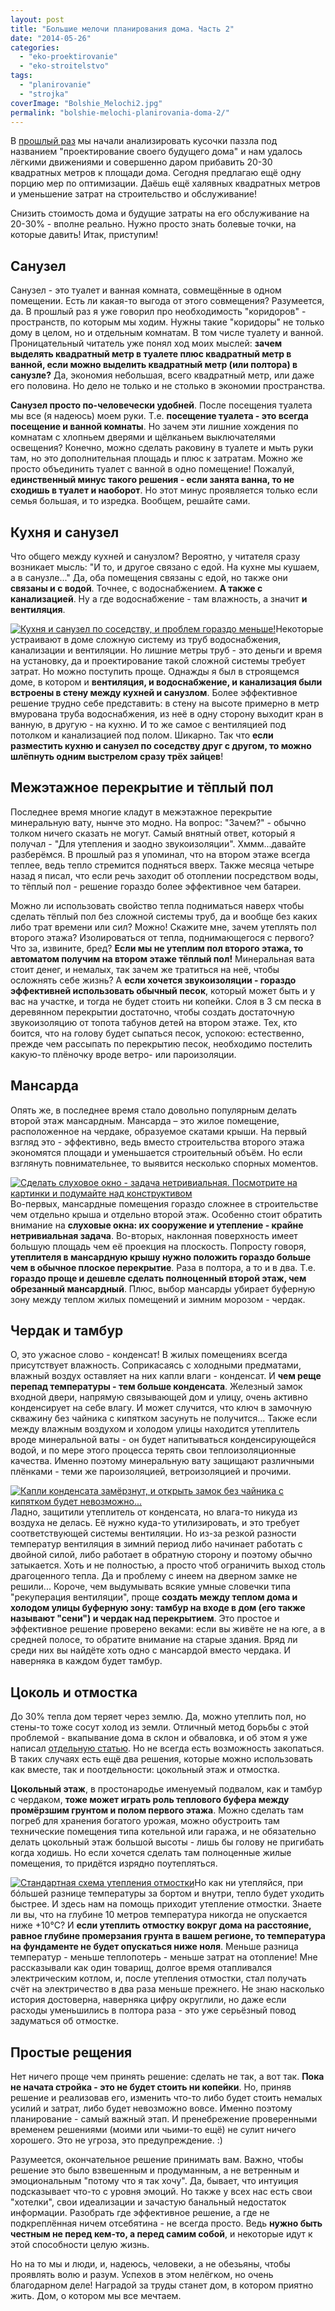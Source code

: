 ```yaml
---
layout: post
title: "Большие мелочи планирования дома. Часть 2"
date: "2014-05-26"
categories: 
  - "eko-proektirovanie"
  - "eko-stroitelstvo"
tags: 
  - "planirovanie"
  - "strojka"
coverImage: "Bolshie_Melochi2.jpg"
permalink: "bolshie-melochi-planirovania-doma-2/"
---
```


В [прошлый раз](/bolshie-melochi-planirovanya-doma-1/ "Большие мелочи планирования дома. Часть 1") мы начали анализировать кусочки паззла под названием "проектирование своего будущего дома" и нам удалось лёгкими движениями и совершенно даром прибавить 20-30 квадратных метров к площади дома. Сегодня предлагаю ещё одну порцию мер по оптимизации. Даёшь ещё халявных квадратных метров и уменьшение затрат на строительство и обслуживание!

Снизить стоимость дома и будущие затраты на его обслуживание на 20-30% - вполне реально. Нужно просто знать болевые точки, на которые давить! Итак, приступим!

<!-- READMORE -->

## Санузел

Санузел - это туалет и ванная комната, совмещённые в одном помещении. Есть ли какая-то выгода от этого совмещения? Разумеется, да. В прошлый раз я уже говорил про необходимость "коридоров" - пространств, по которым мы ходим. Нужны такие "коридоры" не только дому в целом, но и отдельным комнатам. В том числе туалету и ванной. Проницательный читатель уже понял ход моих мыслей: **зачем выделять квадратный метр в туалете плюс квадратный метр в ванной, если можно выделить квадратный метр (или полтора) в санузле?** Да, экономия небольшая, всего квадратный метр, или даже его половина. Но дело не только и не столько в экономии пространства.

**Санузел просто по-человечески удобней**. После посещения туалета мы все (я надеюсь) моем руки. Т.е. **посещение туалета - это всегда посещение и ванной комнаты**. Но зачем эти лишние хождения по комнатам с хлопньем дверями и щёлканьем выключателями освещения? Конечно, можно сделать раковину в туалете и мыть руки там, но это дополнительная площадь и плюс к затратам. Можно же просто объединить туалет с ванной в одно помещение! Пожалуй, **единственный минус такого решения - если занята ванна, то не сходишь в туалет и наоборот**. Но этот минус проявляется только если семья большая, и то изредка. Вообщем, решайте сами.

## Кухня и санузел

Что общего между кухней и санузлом? Вероятно, у читателя сразу возникает мысль: "И то, и другое связано с едой. На кухне мы кушаем, а в санузле..." Да, оба помещения связаны с едой, но также они **связаны и с водой**. Точнее, с водоснабжением. **А также с канализацией**. Ну а где водоснабжение - там влажность, а значит **и вентиляция**.

[![Кухня и санузел по соседству, и проблем гораздо меньше!](images/Bath-Kitchen-320x177.jpg)](/wp-content/uploads/Bath-Kitchen.jpg)Некоторые устраивают в доме сложную систему из труб водоснабжения, канализации и вентиляции. Но лишние метры труб - это деньги и время на установку, да и проектирование такой сложной системы требует затрат. Но можно поступить проще. Однажды я был в строящемся доме, в котором и **вентиляция, и водоснабжение, и канализация были встроены в стену между кухней и санузлом**. Более эффективное решение трудно себе представить: в стену на высоте примерно в метр вмурована труба водоснабжения, из неё в одну сторону выходит кран в ванную, в другую - на кухню. И то же самое с вентиляцией под потолком и канализацией под полом. Шикарно. Так что **если разместить кухню и санузел по соседству друг с другом, то можно шлёпнуть одним выстрелом сразу трёх зайцев**!

## Межэтажное перекрытие и тёплый пол

Последнее время многие кладут в межэтажное перекрытие минеральную вату, нынче это модно. На вопрос: "Зачем?" - обычно толком ничего сказать не могут. Самый внятный ответ, который я получал - "Для утепления и заодно звукоизоляции". Хммм...давайте разберёмся. В прошлый раз я упоминал, что на втором этаже всегда теплее, ведь тепло стремится подняться вверх. Также месяца четыре назад я писал, что если речь заходит об отоплении посредством воды, то тёплый пол - решение гораздо более эффективное чем батареи.

Можно ли использовать свойство тепла подниматься наверх чтобы сделать тёплый пол без сложной системы труб, да и вообще без каких либо трат времени или сил? Можно! Скажите мне, зачем утеплять пол второго этажа? Изолироваться от тепла, поднимающегося с первого? Что за, извините, бред? **Если мы не утеплим пол второго этажа, то автоматом получим на втором этаже тёплый пол!** Минеральная вата стоит денег, и немалых, так зачем же тратиться на неё, чтобы осложнять себе жизнь? А **если хочется звукоизоляции - гораздо эффективней использовать обычный песок**, который может быть и у вас на участке, и тогда не будет стоить ни копейки. Слоя в 3 см песка в деревянном перекрытии достаточно, чтобы создать достаточную звукоизоляцию от топота табунов детей на втором этаже. Тех, кто боится, что на голову будет сыпаться песок, успокою: естественно, прежде чем рассыпать по перекрытию песок, необходимо постелить какую-то плёночку вроде ветро- или пароизоляции.

## Мансарда

Опять же, в последнее время стало довольно популярным делать второй этаж мансардным. Мансарда – это жилое помещение, расположенное на чердаке, образуемое скатами крыши. На первый взгляд это - эффективно, ведь вместо строительства второго этажа экономятся площади и уменьшается строительный объём. Но если взглянуть повнимательнее, то выявится несколько спорных моментов.

[![Сделать слуховое окно - задача нетривиальная. Посмотрите на картинки и подумайте над конструктивом](images/sluhovoe-okno-261x180.jpg)](/wp-content/uploads/sluhovoe-okno.jpg)Во-первых, мансардные помещения гораздо сложнее в строительстве чем отдельно крыша и отдельно второй этаж. Особенно стоит обратить внимание на **слуховые окна: их сооружение и утепление - крайне нетривиальная задача**. Во-вторых, наклонная поверхность имеет большую площадь чем её проекция на плоскость. Попросту говоря, **утеплителя в мансардную крышу нужно положить гораздо больше чем в обычное плоское перекрытие**. Раза в полтора, а то и в два. Т.е. **гораздо проще и дешевле сделать полноценный второй этаж, чем обрезанный мансардный**. Плюс, выбор мансарды убирает буферную зону между теплом жилых помещений и зимним морозом - чердак.

## Чердак и тамбур

О, это ужасное слово - конденсат! В жилых помещениях всегда присутствует влажность. Соприкасаясь с холодными предматами, влажный воздух оставляет на них капли влаги - конденсат. И **чем реще перепад температуры - тем больше конденсата**. Железный замок входной двери, напрямую связывающей дом и улицу, очень активно конденсирует на себе влагу. И может случится, что ключ в замочную скважину без чайника с кипятком засунуть не получится... Также если между влажным воздухом и холодом улицы находится утеплитель вроде минеральной ваты - он будет напитываться конденсирующейся водой, и по мере этого процесса терять свои теплоизоляционные качества. Именно поэтому минеральную вату защищают различными плёнками - теми же пароизоляцией, ветроизоляцией и прочими.

[![Капли конденсата замёрзнут, и открыть замок без чайника с кипятком будет невозможно...](images/dver-135x180.jpg)](/wp-content/uploads/dver.jpg)Ладно, защитили утеплитель от конденсата, но влага-то никуда из воздуха не делась. Её нужно куда-то утилизировать, и это требует соответствующей системы вентиляции. Но из-за резкой разности температур вентиляция в зимний период либо начинает работать с двойной силой, либо работает в обратную сторону и поэтому обычно затыкается. Хоть и не полностью, а просто чтоб ограничить выход столь драгоценного тепла. Да и проблему с инеем на дверном замке не решили... Короче, чем выдумывать всякие умные словечки типа "рекуперация вентиляции", проще **создать между теплом дома и холодом улицы буферную зону: тамбур на входе в дом (его также называют "сени") и чердак над перекрытием**. Это простое и эффективное решение проверено веками: если вы живёте не на юге, а в средней полосе, то обратите внимание на старые здания. Вряд ли среди них вы найдёте хоть одно с мансардой вместо чердака. И наверняка в каждом будет тамбур.

## Цоколь и отмостка

До 30% тепла дом теряет через землю. Да, можно утеплить пол, но стены-то тоже сосут холод из земли. Отличный метод борьбы с этой проблемой - вкапывание дома в склон и обваловка, и об этом я уже написал [отдельную статью](/zachem-ya-zakopal-svoy-dom/ "Зачем я закопал свой дом?"). Но не всегда есть возможность закопаться. В таких случаях есть ещё два решения, которые можно использовать как вместе, так и поотдельности: цокольный этаж и отмостка.

**Цокольный этаж**, в простонародье именуемый подвалом, как и тамбур с чердаком, **тоже может играть роль теплового буфера между промёрзшим грунтом и полом первого этажа**. Можно сделать там погреб для хранения богатого урожая, можно обустроить там технические помещения типа котельной или гаража, и не обязательно делать цокольный этаж большой высоты - лишь бы голову не пригибать когда ходишь. Но если хочется сделать там полноценные жилые помещения, то придётся изрядно поутепляться.

[![Стандартная схема утепления отмостки](images/utepleniye-otmostki-223x180.jpg)](/wp-content/uploads/utepleniye-otmostki.jpg)Но как ни утепляйся, при бóльшей разнице температуры за бортом и внутри, тепло будет уходить быстрее. И здесь нам на помощь приходит утепление отмостки. Знаете ли вы, что на глубине 10 метров температура никогда не опускается ниже +10°С? И **если утеплить отмостку вокруг дома на расстояние, равное глубине промерзания грунта в вашем регионе, то температура на фундаменте не будет опускаться ниже ноля**. Меньше разница температур - меньше теплопотерь - меньше затрат на отопление! Мне рассказывали как один товарищ, долгое время отапливался электрическим котлом, и, после утепления отмостки, стал получать счёт на электричество в два раза меньше прежнего. Не знаю насколько история достоверна, наверняка цифру округлили, но даже если расходы уменьшились в полтора раза - это уже серьёзный повод задуматься об отмостке.

## Простые рещения

Нет ничего проще чем принять решение: сделать не так, а вот так. **Пока не начата стройка - это не будет стоить ни копейки**. Но, приняв решение и реализовав его, изменить что-то либо будет стоить немалых усилий и затрат, либо будет невозможно вовсе. Именно поэтому планирование - самый важный этап. И пренебрежение проверенными временем решениями (моими или чьими-то ещё) не сулит ничего хорошего. Это не угроза, это предупреждение. :)

Разумеется, окончательное решение принимать вам. Важно, чтобы решение это было взвешенным и продуманным, а не ветренным и эмоциональным "потому что я так хочу". Да, бывает, что интуиция подсказывает что-то с уровня эмоций. Но также у всех нас есть свои "хотелки", свои идеализации и зачастую банальный недостаток информации. Разобрать где эффективное решение, а где не подкреплённая ничем отсебятина - не всегда просто. Ведь **нужно быть честным не перед кем-то, а перед самим собой**, и некоторые идут к этой способности целую жизнь.

Но на то мы и люди, и, надеюсь, человеки, а не обезьяны, чтобы проявлять волю и разум. Успехов в этом нелёгком, но очень благодарном деле! Наградой за труды станет дом, в котором приятно жить. Дом, о котором мы все мечтаем.
